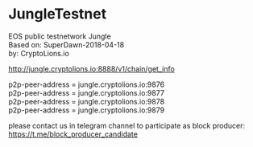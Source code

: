 # JungleTestnet
EOS public testnetwork Jungle   
Based on: SuperDawn-2018-04-18  
by: CryptoLions.io  

http://jungle.cryptolions.io:8888/v1/chain/get_info

p2p-peer-address = jungle.cryptolions.io:9876  
p2p-peer-address = jungle.cryptolions.io:9877   
p2p-peer-address = jungle.cryptolions.io:9878  
p2p-peer-address = jungle.cryptolions.io:9879  
  
  
  
please contact us in telegram channel to participate as block producer: https://t.me/block_producer_candidate
